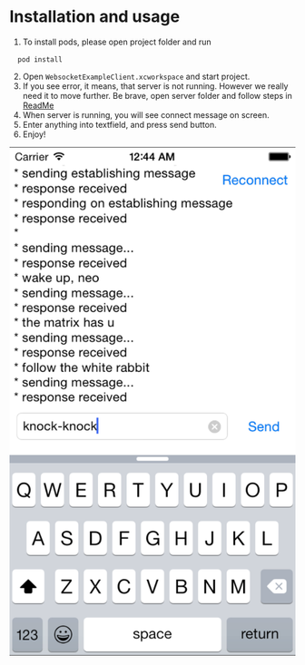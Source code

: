 # Installation and usage

1. To install pods, please open project folder and run 
```
  pod install
```
2. Open `WebsocketExampleClient.xcworkspace` and start project.
3. If you see error, it means, that server is not running. However we really need it to move further.
Be brave, open server folder and follow steps in [ReadMe](https://github.com/cossacklabs/mobile-websocket-example/blob/master/server/README.md)
4. When server is running, you will see connect message on screen.
5. Enter anything into textfield, and press send button.
6. Enjoy!

![Funny screenshot here](pic/socket-example.png)
